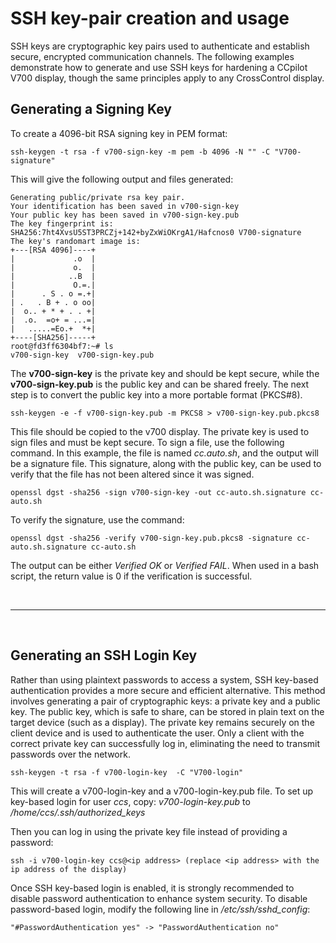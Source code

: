 # SSH key-pair creation and usage

SSH keys are cryptographic key pairs used to authenticate and establish secure, encrypted communication channels. The following examples demonstrate how to generate and use SSH keys for hardening a CCpilot V700 display, though the same principles apply to any CrossControl display.

## Generating a Signing Key  
To create a 4096-bit RSA signing key in PEM format:

```
ssh-keygen -t rsa -f v700-sign-key -m pem -b 4096 -N "" -C "V700-signature"
```
This will give the following output and files generated:

```
Generating public/private rsa key pair.
Your identification has been saved in v700-sign-key
Your public key has been saved in v700-sign-key.pub
The key fingerprint is:
SHA256:7ht4XvsU5ST3PRCZj+142+byZxWiOKrgA1/Hafcnos0 V700-signature
The key's randomart image is:
+---[RSA 4096]----+
|             .o  |
|             o.  |
|            ..B  |
|             O.=.|
|      . S . o =.+|
| .   . B + . o oo|
|  o.. + * + . . +|
|  .o.  =o+ = ...=|
|   .....=Eo.+  *+|
+----[SHA256]-----+
root@fd3ff6304bf7:~# ls
v700-sign-key  v700-sign-key.pub
```

The **v700-sign-key** is the private key and should be kept secure, while the **v700-sign-key.pub** is the public key and can be shared freely. The next step is to convert the public key into a more portable format (PKCS#8).

```
ssh-keygen -e -f v700-sign-key.pub -m PKCS8 > v700-sign-key.pub.pkcs8
```

This file should be copied to the v700 display. The private key is used to sign files and must be kept secure. To sign a file, use the following command. In this example, the file is named *cc.auto.sh*, and the output will be a signature file. This signature, along with the public key, can be used to verify that the file has not been altered since it was signed.

```
openssl dgst -sha256 -sign v700-sign-key -out cc-auto.sh.signature cc-auto.sh
```

To verify the signature, use the command:

```
openssl dgst -sha256 -verify v700-sign-key.pub.pkcs8 -signature cc-auto.sh.signature cc-auto.sh
```
The output can be either *Verified OK* or *Verified FAIL*. When used in a bash script, the return value is 0 if the verification is successful.

<br>

---

<br>

## Generating an SSH Login Key

Rather than using plaintext passwords to access a system, SSH key-based authentication provides a more secure and efficient alternative. This method involves generating a pair of cryptographic keys: a private key and a public key. The public key, which is safe to share, can be stored in plain text on the target device (such as a display). The private key remains securely on the client device and is used to authenticate the user. Only a client with the correct private key can successfully log in, eliminating the need to transmit passwords over the network.

```
ssh-keygen -t rsa -f v700-login-key  -C "V700-login"
```

This will create a v700-login-key and a v700-login-key.pub file. To set up key-based login for user *ccs*, copy:
*v700-login-key.pub* to */home/ccs/.ssh/authorized_keys*

Then you can log in using the private key file instead of providing a password:
```
ssh -i v700-login-key ccs@<ip address> (replace <ip address> with the ip address of the display)
```

Once SSH key-based login is enabled, it is strongly recommended to disable password authentication to enhance system security.
To disable password-based login, modify the following line in */etc/ssh/sshd_config*:

```
"#PasswordAuthentication yes" -> "PasswordAuthentication no"
```
